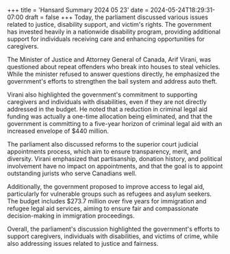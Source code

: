 +++
title = 'Hansard Summary 2024 05 23'
date = 2024-05-24T18:29:31-07:00
draft = false
+++
Today, the parliament discussed various issues related to justice, disability support, and victim's rights. The government has invested heavily in a nationwide disability program, providing additional support for individuals receiving care and enhancing opportunities for caregivers.

The Minister of Justice and Attorney General of Canada, Arif Virani, was questioned about repeat offenders who break into houses to steal vehicles. While the minister refused to answer questions directly, he emphasized the government's efforts to strengthen the bail system and address auto theft.

Virani also highlighted the government's commitment to supporting caregivers and individuals with disabilities, even if they are not directly addressed in the budget. He noted that a reduction in criminal legal aid funding was actually a one-time allocation being eliminated, and that the government is committing to a five-year horizon of criminal legal aid with an increased envelope of $440 million.

The parliament also discussed reforms to the superior court judicial appointments process, which aim to ensure transparency, merit, and diversity. Virani emphasized that partisanship, donation history, and political involvement have no impact on appointments, and that the goal is to appoint outstanding jurists who serve Canadians well.

Additionally, the government proposed to improve access to legal aid, particularly for vulnerable groups such as refugees and asylum seekers. The budget includes $273.7 million over five years for immigration and refugee legal aid services, aiming to ensure fair and compassionate decision-making in immigration proceedings.

Overall, the parliament's discussion highlighted the government's efforts to support caregivers, individuals with disabilities, and victims of crime, while also addressing issues related to justice and fairness.
